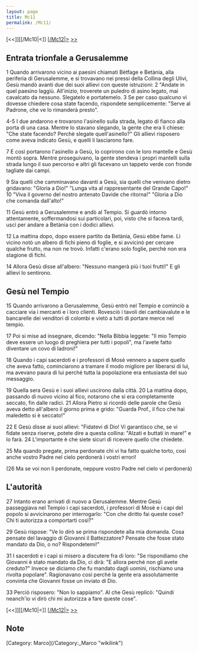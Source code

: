 ```yaml
---
layout: page
title: Mc11
permalink: /Mc11/
---
```


[<<]][[/Mc10|<]] [[/Mc12|>](/Mc01 "wikilink") [&gt;&gt;](/Lc01 "wikilink")

Entrata trionfale a Gerusalemme
-------------------------------

1 Quando arrivarono vicino ai paesini chiamati Bètfage e Betània, alla periferia di Gerusalemme, e si trovavano nei pressi della Collina degli Ulivi, Gesù mandò avanti due dei suoi allievi con queste istruzioni: 2 "Andate in quel paesino laggiù. All'inizio, troverete un puledro di asino legato, mai cavalcato da nessuno. Slegatelo e portatemelo. 3 Se per caso qualcuno vi dovesse chiedere cosa state facendo, rispondete semplicemente: "Serve al Padrone, che ve lo rimanderà presto".

4-5 I due andarono e trovarono l'asinello sulla strada, legato di fianco alla porta di una casa. Mentre lo stavano slegando, la gente che era lì chiese: "Che state facendo? Perchè slegate quell'asinello?" Gli allievi risposero come aveva indicato Gesù, e quelli li lasciarono fare.

7 E così portarono l'asinello a Gesù, lo coprirono con le loro mantelle e Gesù montò sopra. Mentre proseguivano, la gente stendeva i propri mantelli sulla strada lungo il suo percorso e altri gli facevano un tappeto verde con fronde tagliate dai campi.

9 Sia quelli che camminavano davanti a Gesù, sia quelli che venivano dietro gridavano: "Gloria a Dio!" "Lunga vita al rappresentante del Grande Capo!" 10 "Viva il governo del nostro antenato Davide che ritorna!" "Gloria a Dio che comanda dall'alto!"

11 Gesù entrò a Gerusalemme e andò al Tempio. Si guardò intorno attentamente, soffermandosi sui particolari, poi, visto che si faceva tardi, uscì per andare a Betània con i dodici allievi.

12 La mattina dopo, dopo essere partito da Betània, Gesù ebbe fame. Lì vicino notò un albero di fichi pieno di foglie, e si avvicinò per cercare qualche frutto, ma non ne trovò. Infatti c'erano solo foglie, perchè non era stagione di fichi.

14 Allora Gesù disse all'albero: "Nessuno mangerà più i tuoi frutti!" E gli allievi lo sentirono.

Gesù nel Tempio
---------------

15 Quando arrivarono a Gerusalemme, Gesù entrò nel Tempio e cominciò a cacciare via i mercanti e i loro clienti. Rovesciò i tavoli dei cambiavalute e le bancarelle dei venditori di colombi e vietò a tutti di portare merce nel tempio.

17 Poi si mise ad insegnare, dicendo: "Nella Bibbia leggete: "Il mio Tempio deve essere un luogo di preghiera per tutti i popoli", ma l'avete fatto diventare un covo di ladroni!"

18 Quando i capi sacerdoti e i professori di Mosè vennero a sapere quello che aveva fatto, cominciarono a tramare il modo migliore per liberarsi di lui, ma avevano paura di lui perché tutta la popolazione era entusiasta del suo messaggio.

19 Quella sera Gesù e i suoi allievi uscirono dalla città. 20 La mattina dopo, passando di nuovo vicino al fico, notarono che si era completamente seccato, fin dalle radici. 21 Allora Pietro si ricordò delle parole che Gesù aveva detto all'albero il giorno prima e grido: "Guarda Prof., il fico che hai maledetto si è seccato!"

22 E Gesù disse ai suoi allievi: "Fidatevi di Dio! Vi garantisco che, se vi fidate senza riserve, potete dire a questa collina: "Alzati e buttati in mare!" e lo farà. 24 L'importante è che siete sicuri di ricevere quello che chiedete.

25 Ma quando pregate, prima perdonate chi vi ha fatto qualche torto, così anche vostro Padre nel cielo perdonerà i vostri errori!

(26 Ma se voi non li perdonate, neppure vostro Padre nel cielo vi perdonerà)

L'autorità
----------

27 Intanto erano arrivati di nuovo a Gerusalemme. Mentre Gesù passeggiava nel Tempio i capi sacerdoti, i professori di Mosè e i capi del popolo si avvicinarono per interrogarlo: "Con che diritto fai queste cose? Chi ti autorizza a comportarti così?"

29 Gesù rispose: "Ve lo dirò se prima rispondete alla mia domanda. Cosa pensate del lavaggio di Giovanni il Battezzatore? Pensate che fosse stato mandato da Dio, o no? Rispondetemi!"

31 I sacerdoti e i capi si misero a discutere fra di loro: "Se rispondiamo che Giovanni è stato mandato da Dio, ci dirà: "E allora perché non gli avete creduto?" Invece se diciamo che fu mandato dagli uomini, rischiamo una rivolta popolare". Ragionavano così perchè la gente era assolutamente convinta che Giovanni fosse un inviato di Dio.

33 Perciò risposero: "Non lo sappiamo". Al che Gesù replicò: "Quindi neanch'io vi dirò chi mi autorizza a fare queste cose".

[<<]][[/Mc10|<]] [[/Mc12|>](/Mc01 "wikilink") [&gt;&gt;](/Lc01 "wikilink")

Note
----

<references>
</references>
[Category: Marco](/Category:_Marco "wikilink")